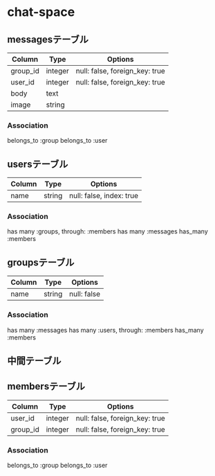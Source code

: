 # chat-space

## messagesテーブル
|Column|Type|Options|
|------|----|-------|
|group_id|integer|null: false, foreign_key: true|
|user_id|integer|null: false, foreign_key: true|
|body|text||
|image|string||

### Association
belongs_to :group
belongs_to :user



## usersテーブル
|Column|Type|Options|
|------|----|-------|
|name|string|null: false, index: true|

### Association
has many :groups, through: :members
has many :messages
has_many :members


## groupsテーブル
|Column|Type|Options|
|------|----|-------|
|name|string|null: false|

### Association
has many :messages
has many :users, through: :members
has_many :members


## 中間テーブル
## membersテーブル
|Column|Type|Options|
|------|----|-------|
|user_id|integer|null: false, foreign_key: true|
|group_id|integer|null: false, foreign_key: true|

### Association
belongs_to :group
belongs_to :user